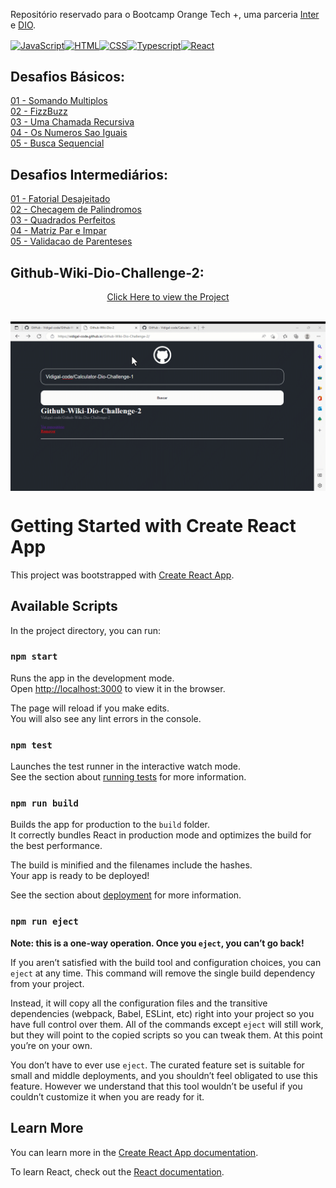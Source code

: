 Repositório reservado para o Bootcamp Orange Tech +, uma parceria [Inter](https://www.bancointer.com.br/) e [DIO](https://dio.me/).

<a href="https://github.com/stephenroque"><img align="center" alt="JavaScript" height="30" width="40" src="https://cdn.jsdelivr.net/gh/devicons/devicon/icons/javascript/javascript-original.svg"><img align="center" alt="HTML" height="30" width="40" src="https://cdn.jsdelivr.net/gh/devicons/devicon/icons/html5/html5-original.svg"><img align="center" alt="CSS" height="30" width="40" src="https://cdn.jsdelivr.net/gh/devicons/devicon/icons/css3/css3-original.svg"><img align="center" alt="Typescript" height="30" width="40" src="https://cdn.jsdelivr.net/gh/devicons/devicon/icons/typescript/typescript-original.svg"><img align="center" alt="React" height="30" width="40" src="https://cdn.jsdelivr.net/gh/devicons/devicon/icons/react/react-original.svg"></a>

## Desafios Básicos:

[01 - Somando Multiplos](https://github.com/Vidigal-code/Bootcamp-Orange-Tech/blob/master/Desafios%20Basicos/01%20-%20Somando%20Multiplos.js)<br />
[02 - FizzBuzz](https://github.com/Vidigal-code/Bootcamp-Orange-Tech/blob/master/Desafios%20Basicos/02%20-%20FizzBuzz.js)<br />
[03 - Uma Chamada Recursiva](https://github.com/Vidigal-code/Bootcamp-Orange-Tech/blob/master/Desafios%20Basicos/03%20-%20Uma%20Chamada%20Recursiva.js)<br />
[04 - Os Numeros Sao Iguais](https://github.com/Vidigal-code/Bootcamp-Orange-Tech/blob/master/Desafios%20Basicos/04%20-%20Os%20Numeros%20Sao%20Iguais.js)<br />
[05 - Busca Sequencial](https://github.com/Vidigal-code/Bootcamp-Orange-Tech/blob/master/Desafios%20Basicos/05%20-%20Busca%20Sequencial.js)<br />

## Desafios Intermediários:
[01 - Fatorial Desajeitado](https://github.com/Vidigal-code/Bootcamp-Orange-Tech/blob/master/Desafios%20Intermediarios/01%20-%20Fatorial%20Desajeitado.js)<br />
[02 - Checagem de Palindromos](https://github.com/Vidigal-code/Bootcamp-Orange-Tech/blob/master/Desafios%20Intermediarios/02%20-%20Checagem%20de%20Palindromos.js)<br />
[03 - Quadrados Perfeitos](https://github.com/Vidigal-code/Bootcamp-Orange-Tech/blob/master/Desafios%20Intermediarios/03%20-%20Quadrados%20Perfeitos.js)<br />
[04 - Matriz Par e Impar](https://github.com/Vidigal-code/Bootcamp-Orange-Tech/blob/master/Desafios%20Intermediarios/04%20-%20Matriz%20Par%20e%20Impar.js)<br />
[05 - Validacao de Parenteses](https://github.com/Vidigal-code/Bootcamp-Orange-Tech/blob/master/Desafios%20Intermediarios/05%20-%20Validacao%20de%20Parenteses.js)<br />

## Github-Wiki-Dio-Challenge-2:
<p align="center">
<a href="https://vidigal-code.github.io/Github-Wiki-Dio-Challenge-2/" target="_blank">Click Here to view the Project</a>
</p>
<br/>
<img align="center" src="https://github.com/Vidigal-code/Github-Wiki-Dio-Challenge-2/blob/main/src/assets/GithubWiki.gif?raw=true" alt="GithubWiki"/>


# Getting Started with Create React App

This project was bootstrapped with [Create React App](https://github.com/facebook/create-react-app).

## Available Scripts

In the project directory, you can run:

### `npm start`

Runs the app in the development mode.\
Open [http://localhost:3000](http://localhost:3000) to view it in the browser.

The page will reload if you make edits.\
You will also see any lint errors in the console.

### `npm test`

Launches the test runner in the interactive watch mode.\
See the section about [running tests](https://facebook.github.io/create-react-app/docs/running-tests) for more information.

### `npm run build`

Builds the app for production to the `build` folder.\
It correctly bundles React in production mode and optimizes the build for the best performance.

The build is minified and the filenames include the hashes.\
Your app is ready to be deployed!

See the section about [deployment](https://facebook.github.io/create-react-app/docs/deployment) for more information.

### `npm run eject`

**Note: this is a one-way operation. Once you `eject`, you can’t go back!**

If you aren’t satisfied with the build tool and configuration choices, you can `eject` at any time. This command will remove the single build dependency from your project.

Instead, it will copy all the configuration files and the transitive dependencies (webpack, Babel, ESLint, etc) right into your project so you have full control over them. All of the commands except `eject` will still work, but they will point to the copied scripts so you can tweak them. At this point you’re on your own.

You don’t have to ever use `eject`. The curated feature set is suitable for small and middle deployments, and you shouldn’t feel obligated to use this feature. However we understand that this tool wouldn’t be useful if you couldn’t customize it when you are ready for it.

## Learn More

You can learn more in the [Create React App documentation](https://facebook.github.io/create-react-app/docs/getting-started).

To learn React, check out the [React documentation](https://reactjs.org/).

